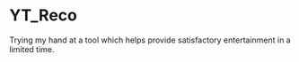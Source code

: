 # YT_Reco
Trying my hand at a tool which helps provide satisfactory entertainment in a limited time. 
